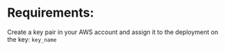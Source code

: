 ##

# Requirements:

Create a key pair in your AWS account and assign it to the deployment on the key: `key_name`
